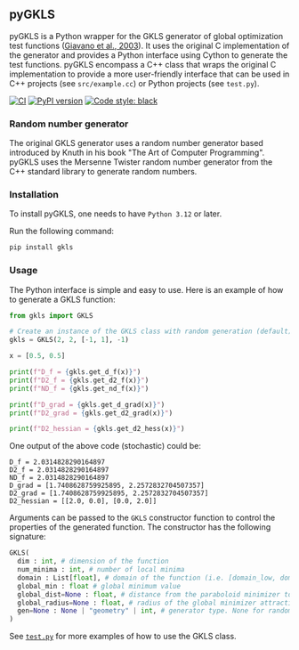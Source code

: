 ## pyGKLS

pyGKLS is a Python wrapper for the GKLS generator of global optimization test functions ([Giavano et al., 2003](https://dl.acm.org/doi/10.1145/962437.962444)). It uses the original C implementation of the generator and provides a Python interface using Cython to generate the test functions. pyGKLS encompass a C++ class that wraps the original C implementation to provide a more user-friendly interface that can be used in C++ projects (see `src/example.cc`) or Python projects (see `test.py`).

[![CI](https://github.com/gaetanserre/pyGKLS/actions/workflows/build.yml/badge.svg)](https://github.com/gaetanserre/pyGKLS/actions/workflows/build.yml)
[![PyPI version](https://badge.fury.io/py/gkls.svg)](https://badge.fury.io/py/gkls)
<a href="https://github.com/psf/black"><img alt="Code style: black" src="https://img.shields.io/badge/code%20style-black-000000.svg"></a>

### Random number generator
The original GKLS generator uses a random number generator based introduced by Knuth in his book "The Art of Computer Programming". pyGKLS uses the Mersenne Twister random number generator from the C++ standard library to generate random numbers.

### Installation
To install pyGKLS, one needs to have `Python 3.12` or later.

Run the following command:
```bash
pip install gkls
```

### Usage
The Python interface is simple and easy to use. Here is an example of how to generate a GKLS function:
```python
from gkls import GKLS

# Create an instance of the GKLS class with random generation (default)
gkls = GKLS(2, 2, [-1, 1], -1)

x = [0.5, 0.5]

print(f"D_f = {gkls.get_d_f(x)}")
print(f"D2_f = {gkls.get_d2_f(x)}")
print(f"ND_f = {gkls.get_nd_f(x)}")

print(f"D_grad = {gkls.get_d_grad(x)}")
print(f"D2_grad = {gkls.get_d2_grad(x)}")

print(f"D2_hessian = {gkls.get_d2_hess(x)}")
```
One output of the above code (stochastic) could be:
```
D_f = 2.0314828290164897
D2_f = 2.0314828290164897
ND_f = 2.0314828290164897
D_grad = [1.7408628759925895, 2.2572832704507357]
D2_grad = [1.7408628759925895, 2.2572832704507357]
D2_hessian = [[2.0, 0.0], [0.0, 2.0]]
```

Arguments can be passed to the `GKLS` constructor function to control the properties of the generated function. The constructor has the following signature:
```python
GKLS(
  dim : int, # dimension of the function
  num_minima : int, # number of local minima
  domain : List[float], # domain of the function (i.e. [domain_low, domain_high])
  global_min : float # global minimum value
  global_dist=None : float, # distance from the paraboloid minimizer to the global minimizer
  global_radius=None : float, # radius of the global minimizer attraction region
  gen=None : None | "geometry" | int, # generator type. None for random, "geometry" for geometry-based, or an integer for a specific seed
)
```

See [`test.py`](test.py) for more examples of how to use the GKLS class.

